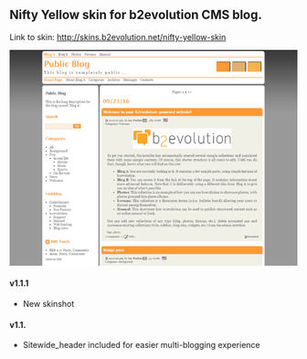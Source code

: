 ## Nifty Yellow skin for b2evolution CMS blog.

Link to skin: http://skins.b2evolution.net/nifty-yellow-skin

<img src="skinshot.png"/>

#### v1.1.1

- New skinshot

#### v1.1.

- Sitewide_header included for easier multi-blogging experience
